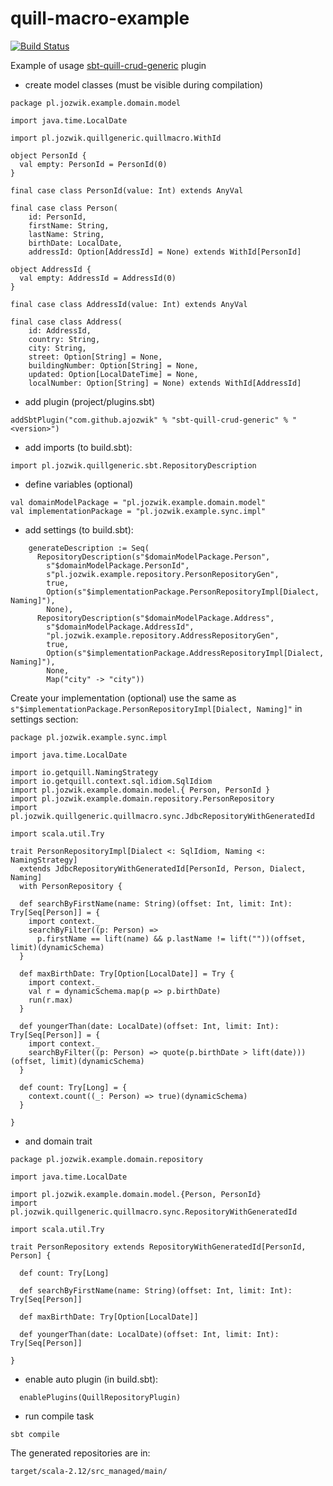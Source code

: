 # quill-macro-example

[![Build Status](https://travis-ci.com/ajozwik/quill-macro-example.svg?branch=master)](https://travis-ci.com/ajozwik/quill-macro-example)

Example of usage [sbt-quill-crud-generic](https://github.com/ajozwik/sbt-quill-crud-generic) plugin

- create model classes (must be visible during compilation)

```
package pl.jozwik.example.domain.model

import java.time.LocalDate

import pl.jozwik.quillgeneric.quillmacro.WithId

object PersonId {
  val empty: PersonId = PersonId(0)
}

final case class PersonId(value: Int) extends AnyVal

final case class Person(
    id: PersonId,
    firstName: String,
    lastName: String,
    birthDate: LocalDate,
    addressId: Option[AddressId] = None) extends WithId[PersonId]

object AddressId {
  val empty: AddressId = AddressId(0)
}

final case class AddressId(value: Int) extends AnyVal

final case class Address(
    id: AddressId,
    country: String,
    city: String,
    street: Option[String] = None,
    buildingNumber: Option[String] = None,
    updated: Option[LocalDateTime] = None,
    localNumber: Option[String] = None) extends WithId[AddressId]

```

- add plugin (project/plugins.sbt)
```
addSbtPlugin("com.github.ajozwik" % "sbt-quill-crud-generic" % "<version>")
```

- add imports (to build.sbt):
```
import pl.jozwik.quillgeneric.sbt.RepositoryDescription
```
- define variables (optional)
```
val domainModelPackage = "pl.jozwik.example.domain.model"
val implementationPackage = "pl.jozwik.example.sync.impl"
```

- add settings (to build.sbt):
```
    generateDescription := Seq(
      RepositoryDescription(s"$domainModelPackage.Person",
        s"$domainModelPackage.PersonId",
        s"pl.jozwik.example.repository.PersonRepositoryGen",
        true,
        Option(s"$implementationPackage.PersonRepositoryImpl[Dialect, Naming]"),
        None),
      RepositoryDescription(s"$domainModelPackage.Address",
        s"$domainModelPackage.AddressId",
        "pl.jozwik.example.repository.AddressRepositoryGen",
        true,
        Option(s"$implementationPackage.AddressRepositoryImpl[Dialect, Naming]"),
        None,
        Map("city" -> "city"))
```

Create your implementation (optional) use the same as `s"$implementationPackage.PersonRepositoryImpl[Dialect, Naming]"` in settings section:

```
package pl.jozwik.example.sync.impl

import java.time.LocalDate

import io.getquill.NamingStrategy
import io.getquill.context.sql.idiom.SqlIdiom
import pl.jozwik.example.domain.model.{ Person, PersonId }
import pl.jozwik.example.domain.repository.PersonRepository
import pl.jozwik.quillgeneric.quillmacro.sync.JdbcRepositoryWithGeneratedId

import scala.util.Try

trait PersonRepositoryImpl[Dialect <: SqlIdiom, Naming <: NamingStrategy]
  extends JdbcRepositoryWithGeneratedId[PersonId, Person, Dialect, Naming]
  with PersonRepository {

  def searchByFirstName(name: String)(offset: Int, limit: Int): Try[Seq[Person]] = {
    import context._
    searchByFilter((p: Person) =>
      p.firstName == lift(name) && p.lastName != lift(""))(offset, limit)(dynamicSchema)
  }

  def maxBirthDate: Try[Option[LocalDate]] = Try {
    import context._
    val r = dynamicSchema.map(p => p.birthDate)
    run(r.max)
  }

  def youngerThan(date: LocalDate)(offset: Int, limit: Int): Try[Seq[Person]] = {
    import context._
    searchByFilter((p: Person) => quote(p.birthDate > lift(date)))(offset, limit)(dynamicSchema)
  }

  def count: Try[Long] = {
    context.count((_: Person) => true)(dynamicSchema)
  }

}
```

- and domain trait 

```
package pl.jozwik.example.domain.repository

import java.time.LocalDate

import pl.jozwik.example.domain.model.{Person, PersonId}
import pl.jozwik.quillgeneric.quillmacro.sync.RepositoryWithGeneratedId

import scala.util.Try

trait PersonRepository extends RepositoryWithGeneratedId[PersonId, Person] {

  def count: Try[Long]

  def searchByFirstName(name: String)(offset: Int, limit: Int): Try[Seq[Person]]

  def maxBirthDate: Try[Option[LocalDate]]

  def youngerThan(date: LocalDate)(offset: Int, limit: Int): Try[Seq[Person]]

}
```

- enable auto plugin (in build.sbt):

```
  enablePlugins(QuillRepositoryPlugin)
```

- run compile task

```
sbt compile
```

The generated repositories are in:
```
target/scala-2.12/src_managed/main/
```

